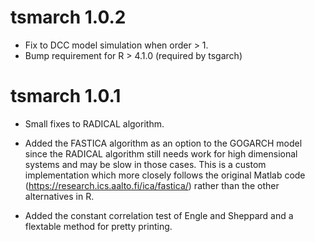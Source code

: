 # tsmarch 1.0.2

* Fix to DCC model simulation when order > 1.
* Bump requirement for R > 4.1.0 (required by tsgarch)

# tsmarch 1.0.1

* Small fixes to RADICAL algorithm.

* Added the FASTICA algorithm as an option to the GOGARCH model since
the RADICAL algorithm still needs work for high dimensional systems
and may be slow in those cases. This is a custom implementation which
more closely follows the original Matlab code 
(https://research.ics.aalto.fi/ica/fastica/) rather than the other 
alternatives in R.

* Added the constant correlation test of Engle and Sheppard and a flextable
method for pretty printing.
